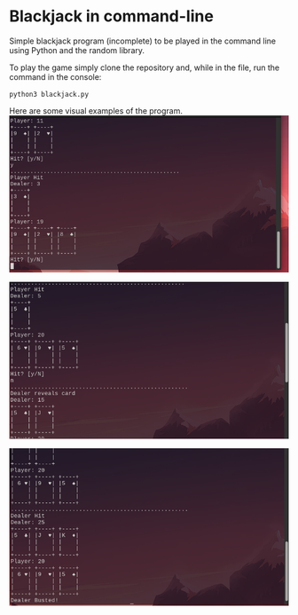# Blackjack in command-line
Simple blackjack program (incomplete) to be played in the command line using Python and the random library.


To play the game simply clone the repository and, while in the file, run the command in the console:
```
python3 blackjack.py
```



Here are some visual examples of the program.
![Example1](imgs/VisualExample.png)

![Example2](imgs/VisualExample2.png)

![Example3](imgs/VisualExample3.png)



